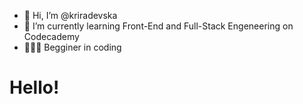 - 👋 Hi, I’m @kriradevska
- 🌱 I’m currently learning Front-End and Full-Stack Engeneering on Codecademy
- 👩🏻‍🎓 Begginer in coding

<h1> Hello! </h1>
